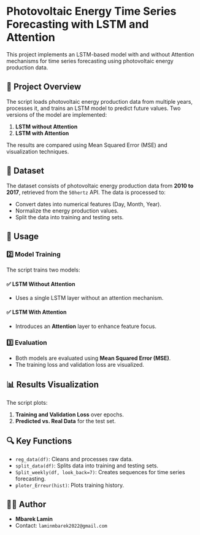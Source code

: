 # Photovoltaic Energy Time Series Forecasting with LSTM and Attention

This project implements an LSTM-based model with and without Attention mechanisms for time series forecasting using photovoltaic energy production data.

## 📌 Project Overview

The script loads photovoltaic energy production data from multiple years, processes it, and trains an LSTM model to predict future values. Two versions of the model are implemented:
1. **LSTM without Attention**
2. **LSTM with Attention**

The results are compared using Mean Squared Error (MSE) and visualization techniques.

## 📂 Dataset

The dataset consists of photovoltaic energy production data from **2010 to 2017**, retrieved from the `50hertz` API. The data is processed to:
- Convert dates into numerical features (Day, Month, Year).
- Normalize the energy production values.
- Split the data into training and testing sets.



## 📜 Usage

### 2️⃣ Model Training

The script trains two models:

#### ✅ LSTM Without Attention
- Uses a single LSTM layer without an attention mechanism.

#### ✅ LSTM With Attention
- Introduces an **Attention** layer to enhance feature focus.

### 3️⃣ Evaluation
- Both models are evaluated using **Mean Squared Error (MSE)**.
- The training loss and validation loss are visualized.

## 📊 Results Visualization

The script plots:
1. **Training and Validation Loss** over epochs.
2. **Predicted vs. Real Data** for the test set.

## 🔍 Key Functions

- `reg_data(df)`: Cleans and processes raw data.
- `split_data(df)`: Splits data into training and testing sets.
- `Split_weekly(df, look_back=7)`: Creates sequences for time series forecasting.
- `ploter_Erreur(hist)`: Plots training history.



## 👨‍💻 Author

- **Mbarek Lamin**
- Contact: `laminmbarek2022@gmail.com`


